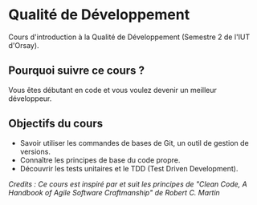 # Qualité de Développement 

Cours d'introduction à la Qualité de Développement (Semestre 2 de l'IUT d'Orsay).

## Pourquoi suivre ce cours ?

Vous êtes débutant en code et vous voulez devenir un meilleur développeur.

## Objectifs du cours

- Savoir utiliser les commandes de bases de Git, un outil de gestion de versions.
- Connaître les principes de base du code propre.
- Découvrir les tests unitaires et le TDD (Test Driven Development).


*Credits : Ce cours est inspiré par et suit les principes de "Clean Code, A Handbook of Agile Software Craftmanship" de Robert C. Martin*
